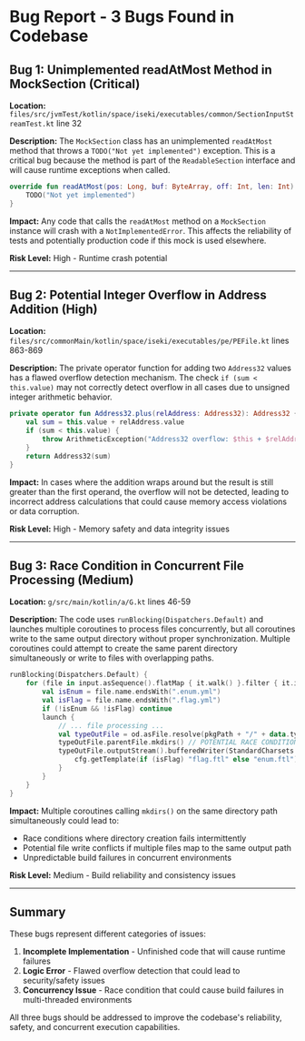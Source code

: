 # Bug Report - 3 Bugs Found in Codebase

## Bug 1: Unimplemented readAtMost Method in MockSection (Critical)

**Location:** `files/src/jvmTest/kotlin/space/iseki/executables/common/SectionInputStreamTest.kt` line 32

**Description:** The `MockSection` class has an unimplemented `readAtMost` method that throws a `TODO("Not yet implemented")` exception. This is a critical bug because the method is part of the `ReadableSection` interface and will cause runtime exceptions when called.

```kotlin
override fun readAtMost(pos: Long, buf: ByteArray, off: Int, len: Int): Int {
    TODO("Not yet implemented")
}
```

**Impact:** Any code that calls the `readAtMost` method on a `MockSection` instance will crash with a `NotImplementedError`. This affects the reliability of tests and potentially production code if this mock is used elsewhere.

**Risk Level:** High - Runtime crash potential

---

## Bug 2: Potential Integer Overflow in Address Addition (High)

**Location:** `files/src/commonMain/kotlin/space/iseki/executables/pe/PEFile.kt` lines 863-869

**Description:** The private operator function for adding two `Address32` values has a flawed overflow detection mechanism. The check `if (sum < this.value)` may not correctly detect overflow in all cases due to unsigned integer arithmetic behavior.

```kotlin
private operator fun Address32.plus(relAddress: Address32): Address32 {
    val sum = this.value + relAddress.value
    if (sum < this.value) {
        throw ArithmeticException("Address32 overflow: $this + $relAddress wraps around")
    }
    return Address32(sum)
}
```

**Impact:** In cases where the addition wraps around but the result is still greater than the first operand, the overflow will not be detected, leading to incorrect address calculations that could cause memory access violations or data corruption.

**Risk Level:** High - Memory safety and data integrity issues

---

## Bug 3: Race Condition in Concurrent File Processing (Medium)

**Location:** `g/src/main/kotlin/a/G.kt` lines 46-59

**Description:** The code uses `runBlocking(Dispatchers.Default)` and launches multiple coroutines to process files concurrently, but all coroutines write to the same output directory without proper synchronization. Multiple coroutines could attempt to create the same parent directory simultaneously or write to files with overlapping paths.

```kotlin
runBlocking(Dispatchers.Default) {
    for (file in input.asSequence().flatMap { it.walk() }.filter { it.isFile }) {
        val isEnum = file.name.endsWith(".enum.yml")
        val isFlag = file.name.endsWith(".flag.yml")
        if (!isEnum && !isFlag) continue
        launch {
            // ... file processing ...
            val typeOutFile = od.asFile.resolve(pkgPath + "/" + data.typename + ".kt")
            typeOutFile.parentFile.mkdirs() // POTENTIAL RACE CONDITION
            typeOutFile.outputStream().bufferedWriter(StandardCharsets.UTF_8).use { w ->
                cfg.getTemplate(if (isFlag) "flag.ftl" else "enum.ftl").process(data, w)
            }
        }
    }
}
```

**Impact:** Multiple coroutines calling `mkdirs()` on the same directory path simultaneously could lead to:
- Race conditions where directory creation fails intermittently
- Potential file write conflicts if multiple files map to the same output path
- Unpredictable build failures in concurrent environments

**Risk Level:** Medium - Build reliability and consistency issues

---

## Summary

These bugs represent different categories of issues:
1. **Incomplete Implementation** - Unfinished code that will cause runtime failures
2. **Logic Error** - Flawed overflow detection that could lead to security/safety issues  
3. **Concurrency Issue** - Race condition that could cause build failures in multi-threaded environments

All three bugs should be addressed to improve the codebase's reliability, safety, and concurrent execution capabilities.